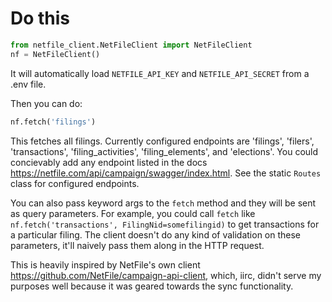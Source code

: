 # Do this
```python
from netfile_client.NetFileClient import NetFileClient
nf = NetFileClient()
```

It will automatically load `NETFILE_API_KEY` and `NETFILE_API_SECRET` from a .env file.

Then you can do:
```python
nf.fetch('filings')
```

This fetches all filings. Currently configured endpoints are 'filings', 'filers', 'transactions', 'filing_activities', 'filing_elements', and 'elections'. You could concievably add any endpoint listed in the docs https://netfile.com/api/campaign/swagger/index.html. See the static `Routes` class for configured endpoints.

You can also pass keyword args to the `fetch` method and they will be sent as query parameters. For example, you could call `fetch` like `nf.fetch('transactions', FilingNid=somefilingid)` to get transactions for a particular filing. The client doesn't do any kind of validation on these parameters, it'll naively pass them along in the HTTP request.

This is heavily inspired by NetFile's own client https://github.com/NetFile/campaign-api-client, which, iirc, didn't serve my purposes well because it was geared towards the sync functionality.
